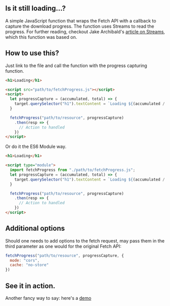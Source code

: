 Is it still loading...?
---
A simple JavaScript function that wraps the Fetch API with a callback to capture the download progress.
The function uses Streams to read the progress. For further reading, checkout Jake Archibald's [article on Streams](https://jakearchibald.com/2016/streams-ftw/), which this function was based on.

How to use this?
---
Just link to the file and call the function with the progress capturing function.
```html
<h1>Loading</h1>

<script src="path/to/fetchProgress.js"></script>
<script>
  let progressCapture = (accumulated, total) => {
    target.querySelector("h1").textContent = `Loading ${(accumulated / total * 100).toFixed(0)}%`;
  }

  fetchProgress("path/to/resource", progressCapture)
    .then(resp => {
      // Action to handled
    })
</script>
```
Or do it the ES6 Module way.
```html
<h1>Loading</h1>

<script type="module">
  import fetchProgress from "./path/to/fetchProgress.js";
  let progressCapture = (accumulated, total) => {
    target.querySelector("h1").textContent = `Loading ${(accumulated / total * 100).toFixed(0)}%`;
  }

  fetchProgress("path/to/resource", progressCapture)
    .then(resp => {
      // Action to handled
    })
</script>
```

Additional options
---
Should one needs to add options to the fetch request, may pass them in the third parameter as one would for the original Fetch API:
```javascript
fetchProgress("path/to/resource", progressCapture, {
  mode: "cors",
  cache: "no-store"
})
```

See it in action.
---
Another fancy way to say: here's a [demo](https://iantomarcello.github.com/fetchProgress)
